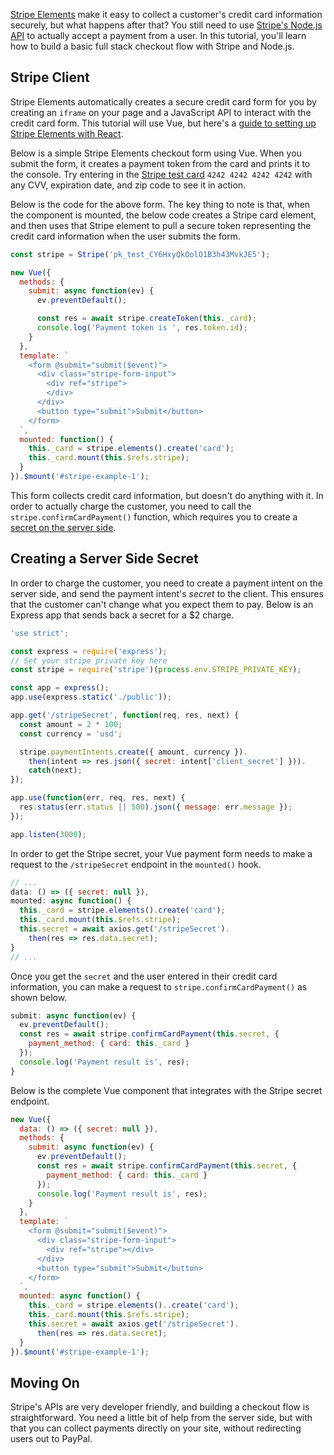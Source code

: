 [Stripe Elements](https://stripe.com/docs/stripe-js) make it easy to collect
a customer's credit card information securely, but what happens after that? You still need to use [Stripe's Node.js API](https://stripe.com/docs/api/authentication) to actually accept a payment from a user. In this tutorial, you'll learn how to 
build a basic full stack checkout flow with Stripe and Node.js.

Stripe Client
-------------

Stripe Elements automatically creates a secure credit card form for you by
creating an `iframe` on your page and a JavaScript API to interact with
the credit card form. This tutorial will use Vue, but here's a [guide to setting up Stripe Elements with React](/accepting-credit-cards-with-stripe-elements-and-preact.html).

Below is a simple Stripe Elements checkout form using Vue. When you submit the
form, it creates a payment token from the card and prints it to the console.
Try entering in the [Stripe test card](https://stripe.com/docs/testing) `4242 4242 4242 4242` with any CVV, expiration date, and zip code to see it in action.

<div class="inline-image">
  <div id="stripe-example-1"></div>
</div>

<script src="https://unpkg.com/vue/dist/vue.js"></script>
<script src="https://js.stripe.com/v3/"></script>
<style>
  .stripe-form-input {
    width: 50%;
    padding: 8px;
  }
</style>
<script>
const stripe = Stripe('pk_test_CY6HxyQkOolO1B3h43MvkJE5');

new Vue({
  methods: {
    submit: async function(ev) {
      ev.preventDefault();

      const res = await stripe.createToken(this._card);
      console.log('Payment token is ', res.token.id);
    }
  },
  template: `
    <form @submit="submit($event)">
      <div class="stripe-form-input">
        <div ref="stripe">
        </div>
      </div>
      <button type="submit">Submit</button>
    </form>
  `,
  mounted: function() {
    this._card = stripe.elements().create('card');
    this._card.mount(this.$refs.stripe);
  }
}).$mount('#stripe-example-1');
</script>

Below is the code for the above form. The key thing to note is that, when
the component is mounted, the below code creates a Stripe card element, and
then uses that Stripe element to pull a secure token representing the
credit card information when the user submits the form.

```javascript
const stripe = Stripe('pk_test_CY6HxyQkOolO1B3h43MvkJE5');

new Vue({
  methods: {
    submit: async function(ev) {
      ev.preventDefault();

      const res = await stripe.createToken(this._card);
      console.log('Payment token is ', res.token.id);
    }
  },
  template: `
    <form @submit="submit($event)">
      <div class="stripe-form-input">
        <div ref="stripe">
        </div>
      </div>
      <button type="submit">Submit</button>
    </form>
  `,
  mounted: function() {
    this._card = stripe.elements().create('card');
    this._card.mount(this.$refs.stripe);
  }
}).$mount('#stripe-example-1');
```

This form collects credit card information, but doesn't do anything with it.
In order to actually charge the customer, you need to call the `stripe.confirmCardPayment()` function, which requires you to create a
[secret on the server side](https://stripe.com/docs/payments/accept-a-payment#web-setup).

Creating a Server Side Secret
--------------------

In order to charge the customer, you need to create a payment intent on the
server side, and send the payment intent's _secret_ to the client. This ensures
that the customer can't change what you expect them to pay. Below is an Express
app that sends back a secret for a $2 charge.

```javascript
'use strict';

const express = require('express');
// Set your stripe private key here
const stripe = require('stripe')(process.env.STRIPE_PRIVATE_KEY);

const app = express();
app.use(express.static('./public'));

app.get('/stripeSecret', function(req, res, next) {
  const amount = 2 * 100;
  const currency = 'usd';

  stripe.paymentIntents.create({ amount, currency }).
    then(intent => res.json({ secret: intent['client_secret'] })).
    catch(next);
});

app.use(function(err, req, res, next) {
  res.status(err.status || 500).json({ message: err.message });
});

app.listen(3000);
```

In order to get the Stripe secret, your Vue payment form needs to make a
request to the `/stripeSecret` endpoint in the `mounted()` hook.

```javascript
// ...
data: () => ({ secret: null }),
mounted: async function() {
  this._card = stripe.elements().create('card');
  this._card.mount(this.$refs.stripe);
  this.secret = await axios.get('/stripeSecret').
    then(res => res.data.secret);
}
// ...
```

Once you get the `secret` and the user entered in their credit card information,
you can make a request to `stripe.confirmCardPayment()` as shown below.

```javascript
submit: async function(ev) {
  ev.preventDefault();
  const res = await stripe.confirmCardPayment(this.secret, {
    payment_method: { card: this._card }
  });
  console.log('Payment result is', res);
}
```

Below is the complete Vue component that integrates with the Stripe secret
endpoint.

```javascript
new Vue({
  data: () => ({ secret: null }),
  methods: {
    submit: async function(ev) {
      ev.preventDefault();
      const res = await stripe.confirmCardPayment(this.secret, {
        payment_method: { card: this._card }
      });
      console.log('Payment result is', res);
    }
  },
  template: `
    <form @submit="submit($event)">
      <div class="stripe-form-input">
        <div ref="stripe"></div>
      </div>
      <button type="submit">Submit</button>
    </form>
  `,
  mounted: async function() {
    this._card = stripe.elements()..create('card');
    this._card.mount(this.$refs.stripe);
    this.secret = await axios.get('/stripeSecret').
      then(res => res.data.secret);
  }
}).$mount('#stripe-example-1');
```

Moving On
---------

Stripe's APIs are very developer friendly, and building a checkout flow is
straightforward. You need a little bit of help from the server side, but
with that you can collect payments directly on your site, without redirecting
users out to PayPal.
